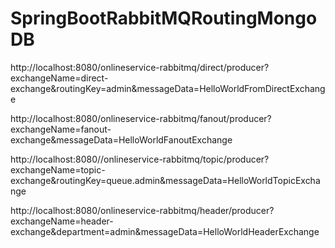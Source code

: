 # SpringBootRabbitMQRoutingMongoDB


http://localhost:8080/onlineservice-rabbitmq/direct/producer?exchangeName=direct-exchange&routingKey=admin&messageData=HelloWorldFromDirectExchange

http://localhost:8080/onlineservice-rabbitmq/fanout/producer?exchangeName=fanout-exchange&messageData=HelloWorldFanoutExchange

http://localhost:8080//onlineservice-rabbitmq/topic/producer?exchangeName=topic-exchange&routingKey=queue.admin&messageData=HelloWorldTopicExchange

http://localhost:8080/onlineservice-rabbitmq/header/producer?exchangeName=header-exchange&department=admin&messageData=HelloWorldHeaderExchange
